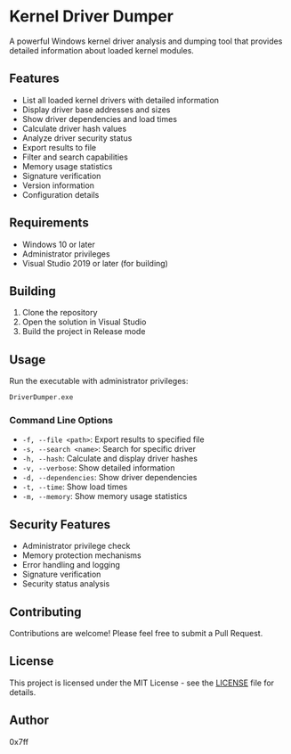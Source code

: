 # Kernel Driver Dumper

A powerful Windows kernel driver analysis and dumping tool that provides detailed information about loaded kernel modules.

## Features

- List all loaded kernel drivers with detailed information
- Display driver base addresses and sizes
- Show driver dependencies and load times
- Calculate driver hash values
- Analyze driver security status
- Export results to file
- Filter and search capabilities
- Memory usage statistics
- Signature verification
- Version information
- Configuration details

## Requirements

- Windows 10 or later
- Administrator privileges
- Visual Studio 2019 or later (for building)

## Building

1. Clone the repository
2. Open the solution in Visual Studio
3. Build the project in Release mode

## Usage

Run the executable with administrator privileges:

```cmd
DriverDumper.exe
```

### Command Line Options

- `-f, --file <path>`: Export results to specified file
- `-s, --search <name>`: Search for specific driver
- `-h, --hash`: Calculate and display driver hashes
- `-v, --verbose`: Show detailed information
- `-d, --dependencies`: Show driver dependencies
- `-t, --time`: Show load times
- `-m, --memory`: Show memory usage statistics

## Security Features

- Administrator privilege check
- Memory protection mechanisms
- Error handling and logging
- Signature verification
- Security status analysis

## Contributing

Contributions are welcome! Please feel free to submit a Pull Request.

## License

This project is licensed under the MIT License - see the [LICENSE](LICENSE) file for details.

## Author

0x7ff
